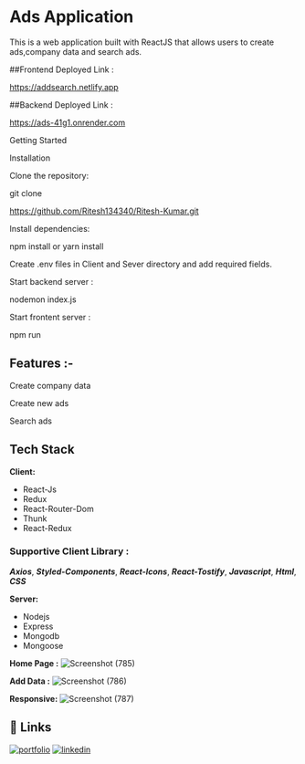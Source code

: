  # Ads  Application
This is a web application built with ReactJS that allows users to create ads,company data and search ads.

##Frontend Deployed Link :

https://addsearch.netlify.app

##Backend Deployed Link : 

https://ads-41g1.onrender.com


Getting Started


Installation

Clone the repository: 

git clone

https://github.com/Ritesh134340/Ritesh-Kumar.git

Install dependencies:

npm install or yarn install

Create .env files in Client and Sever directory and add required fields.

Start backend server : 

nodemon index.js

Start frontent server :

npm run 


## Features :-

Create company data

Create new ads

Search ads




## Tech Stack

**Client:**
 - React-Js
 - Redux
 - React-Router-Dom
 - Thunk
 -  React-Redux

 ### Supportive Client Library :

  ***Axios***,
  ***Styled-Components***,
   ***React-Icons***,
***React-Tostify***,
 ***Javascript***,
 ***Html***,
  ***CSS***

**Server:** 
- Nodejs 
- Express 
- Mongodb 
- Mongoose

**Home Page :**
![Screenshot (785)](https://user-images.githubusercontent.com/105931703/233850983-183aed2b-b2ae-4d77-acc5-a3b644536b4b.png)


**Add Data :**
![Screenshot (786)](https://user-images.githubusercontent.com/105931703/233850989-b718064e-ebb5-4ffa-a11e-5eea891e7d5e.png)


**Responsive:**
![Screenshot (787)](https://user-images.githubusercontent.com/105931703/233896572-7afdffaf-2f19-405d-bb7f-f5589abc31ec.png)


## 🔗 Links
[![portfolio](https://img.shields.io/badge/my_portfolio-000?style=for-the-badge&logo=ko-fi&logoColor=white)](https://ritesh134340.github.io/)
[![linkedin](https://img.shields.io/badge/linkedin-0A66C2?style=for-the-badge&logo=linkedin&logoColor=white)](https://www.linkedin.com/in/ritesh134340/)

